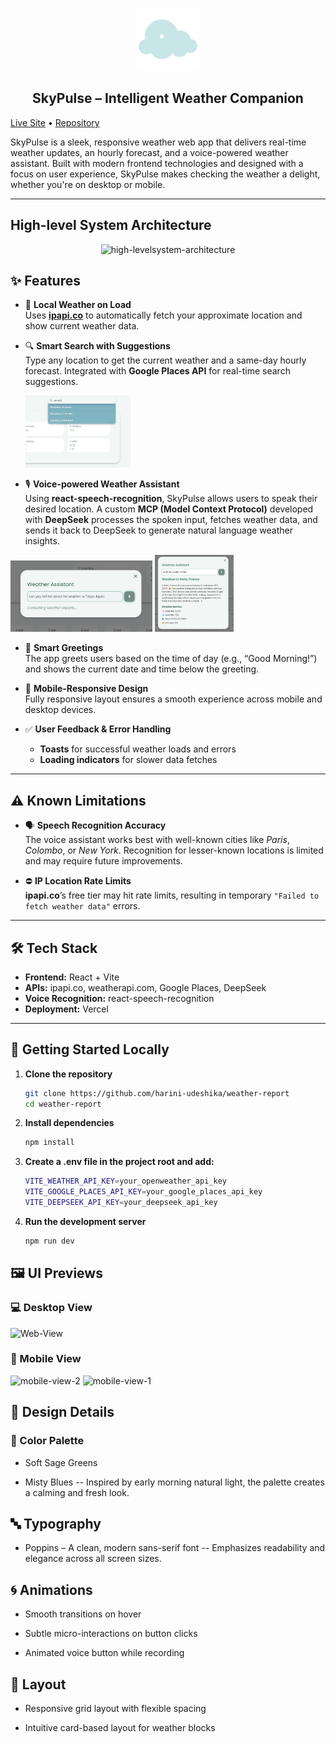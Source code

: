 <p align="center">
  <img src="src/assets/weather-app.png" alt="SkyPulse Logo" width="100" />
</p>

<h2 align="center">SkyPulse – Intelligent Weather Companion</h2>


[Live Site](https://sky-pulse-roan.vercel.app/) • [Repository](https://github.com/harini-udeshika/weather-report)

SkyPulse is a sleek, responsive weather web app that delivers real-time weather updates, an hourly forecast, and a voice-powered weather assistant. Built with modern frontend technologies and designed with a focus on user experience, SkyPulse makes checking the weather a delight, whether you're on desktop or mobile.

---

## High-level System Architecture

<p align="center">
  <img src="https://github.com/user-attachments/assets/0f9b9f04-c9d0-4083-8567-0cb31ccf237b" alt="high-levelsystem-architecture" width="800"/>
</p>


## ✨ Features

- 📍 **Local Weather on Load**  
  Uses **[ipapi.co](https://ipapi.co/)** to automatically fetch your approximate location and show current weather data.

- 🔍 **Smart Search with Suggestions**  
  Type any location to get the current weather and a same-day hourly forecast. Integrated with **Google Places API** for real-time search suggestions.
  
  <img src="screenshots/search-suggestions.jpg" alt="search" width=35%/>

- 🎙️ **Voice-powered Weather Assistant**  
  Using **react-speech-recognition**, SkyPulse allows users to speak their desired location. A custom **MCP (Model Context Protocol)** developed with **DeepSeek** processes the spoken input, fetches weather data, and sends it back to DeepSeek to generate natural language weather insights.

<p align="left">
<img src="screenshots/weather-assistant-2.jpg" alt="assistant" width=45%/>
<img src="screenshots/weather-assistant.jpg" alt="assistant" width=25%/>

</p>

- 🧠 **Smart Greetings**  
  The app greets users based on the time of day (e.g., “Good Morning!”) and shows the current date and time below the greeting.

- 📱 **Mobile-Responsive Design**  
  Fully responsive layout ensures a smooth experience across mobile and desktop devices.

- ✅ **User Feedback & Error Handling**  
  - **Toasts** for successful weather loads and errors  
  - **Loading indicators** for slower data fetches

---

## ⚠️ Known Limitations

- 🗣️ **Speech Recognition Accuracy**  
  The voice assistant works best with well-known cities like *Paris*, *Colombo*, or *New York*. Recognition for lesser-known locations is limited and may require future improvements.

- ⛔ **IP Location Rate Limits**  
  **ipapi.co**’s free tier may hit rate limits, resulting in temporary `"Failed to fetch weather data"` errors.

---

## 🛠️ Tech Stack

- **Frontend:** React + Vite  
- **APIs:** ipapi.co,  weatherapi.com, Google Places, DeepSeek  
- **Voice Recognition:** react-speech-recognition  
- **Deployment:** Vercel  

---

## 🚀 Getting Started Locally

1. **Clone the repository**

   ```bash
   git clone https://github.com/harini-udeshika/weather-report
   cd weather-report
2. **Install dependencies**
   ```bash
   npm install
3. **Create a .env file in the project root and add:**
   ```bash
   VITE_WEATHER_API_KEY=your_openweather_api_key
   VITE_GOOGLE_PLACES_API_KEY=your_google_places_api_key
   VITE_DEEPSEEK_API_KEY=your_deepseek_api_key
4. **Run the development server**
   ```bash
   npm run dev
## 🖼️ UI Previews

### 💻 Desktop View

<img src="screenshots/web-view.jpg" alt="Web-View" width=70%/>



### 📱 Mobile View

<p align="left">
  <img src="screenshots/mobile-view-2.jpeg" alt="mobile-view-2" height="700" />
  <img src="screenshots/mobile-view-1.jpeg" alt="mobile-view-1" height="700"  />
</p>


## 🎨 Design Details
### 🎨 Color Palette
- Soft Sage Greens

- Misty Blues
  -- Inspired by early morning natural light, the palette creates a calming and fresh look.

## 🔤 Typography
- Poppins – A clean, modern sans-serif font
  -- Emphasizes readability and elegance across all screen sizes.

## 🌀 Animations
- Smooth transitions on hover

- Subtle micro-interactions on button clicks

- Animated voice button while recording

## 📐 Layout
- Responsive grid layout with flexible spacing

- Intuitive card-based layout for weather blocks



